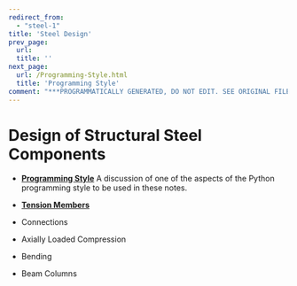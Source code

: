 ```yaml
---
redirect_from:
  - "steel-1"
title: 'Steel Design'
prev_page:
  url: 
  title: ''
next_page:
  url: /Programming-Style.html
  title: 'Programming Style'
comment: "***PROGRAMMATICALLY GENERATED, DO NOT EDIT. SEE ORIGINAL FILES IN /content***"
---
```

# Design of Structural Steel Components

* **[Programming Style](Programming-Style)**  A discussion of one of the aspects of
the Python programming style to be used in these notes.

* **[Tension Members](tension/tension)**
* Connections
* Axially Loaded Compression
* Bending
* Beam Columns

